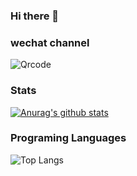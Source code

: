 ### Hi there 👋

<!--
**whp98/whp98** is a ✨ _special_ ✨ repository because its `README.md` (this file) appears on your GitHub profile.

Here are some ideas to get you started:

- 🔭 I’m currently working on ...
- 🌱 I’m currently learning ...
- 👯 I’m looking to collaborate on ...
- 🤔 I’m looking for help with ...
- 💬 Ask me about ...
- 📫 How to reach me: ...
- 😄 Pronouns: ...
- ⚡ Fun fact: ...
-->
###  wechat channel

![Qrcode](https://user-images.githubusercontent.com/32877126/166197333-7e19bb83-9d60-4bee-a899-fa72b1daedeb.jpg)

###  Stats

[![Anurag's github stats](https://github-readme-stats.vercel.app/api?username=whp98&count_private=true&show_icons=true&theme=onedark&exclude_repo=whp98.github.io&exclude_repo=whp98.github.io&exclude_repo=blog_vuepress)](https://github.com/anuraghazra/github-readme-stats)

### Programing Languages

![Top Langs](https://github-readme-stats.vercel.app/api/top-langs/?username=whp98&theme=radical&hide=html)
